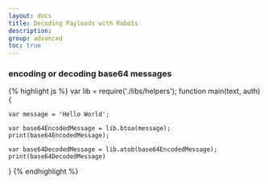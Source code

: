 ```yaml
---
layout: docs
title: Decoding Payloads with Robots
description:
group: advanced
toc: true
---
```


### encoding or decoding base64 messages

{% highlight js %}
var lib = require('./libs/helpers');
function main(text, auth){

    var message = 'Hello World';

    var base64EncodedMessage = lib.btoa(message);
    print(base64EncodedMessage);

    var base64DecodedMessage = lib.atob(base64EncodedMessage);
    print(base64DecodedMessage)

}
{% endhighlight %}